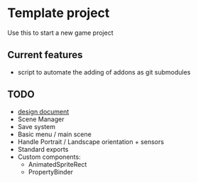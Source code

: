 # Template project

Use this to start a new game project

## Current features
- script to automate the adding of addons as git submodules

## TODO
- [design document](https://docs.google.com/document/d/1Vl7BMvzUOhbunJrI_X1gUc6x-LAp3aaBiPwHUf27B70/edit#heading=h.lr899156xjnx)
- Scene Manager
- Save system
- Basic menu / main scene
- Handle Portrait / Landscape orientation + sensors
- Standard exports
- Custom components:
    - AnimatedSpriteRect
    - PropertyBinder